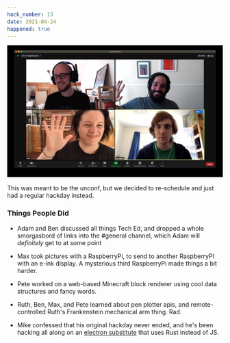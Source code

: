```yaml
---
hack_number: 13
date: 2021-04-24
happened: true
---
```


![the remote hackers on zoom](/images/zoom_crew_april_2021.jpg)

This was meant to be the unconf, but we decided to re-schedule and just had a regular hackday instead.

### Things People Did

- Adam and Ben discussed all things Tech Ed, and dropped a whole smorgasbord of links into the #general channel, which Adam will _definitely_ get to at some point

- Max took pictures with a RaspberryPi, to send to another RaspberryPI with an e-ink display. A mysterious third RaspberryPi made things a bit harder.

- Pete worked on a web-based Minecraft block renderer using cool data structures and fancy words.

- Ruth, Ben, Max, and Pete learned about pen plotter apis, and remote-controlled Ruth's Frankenstein mechanical arm thing. Rad.

- Mike confessed that his original hackday never ended, and he's been hacking all along on an [electron substitute](https://tauri.studio/en/) that uses Rust instead of JS.

